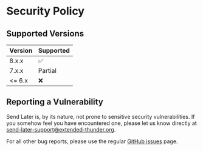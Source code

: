 # Security Policy

## Supported Versions

| Version | Supported          |
| ------- | ------------------ |
| 8.x.x   | :white_check_mark: |
| 7.x.x   | Partial            |
| <= 6.x  | :x:                |

## Reporting a Vulnerability

Send Later is, by its nature, not prone to
sensitive security vulnerabilities. If you somehow
feel you have encountered one, please let us know directly
at [send-later-support@extended-thunder.org](send-later-support@extended-thunder.org).

For all other bug reports, please use the regular
[GitHub issues](https://github.com/Extended-Thunder/send-later/issues) page.

